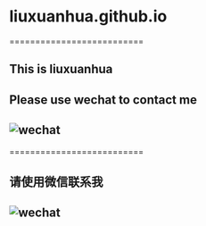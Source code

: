 # liuxuanhua.github.io
==========================
## This is liuxuanhua
## Please use wechat to contact me
## ![wechat](https://www.baidu.com)
==========================
## 请使用微信联系我
## ![wechat](https://www.baidu.com)
